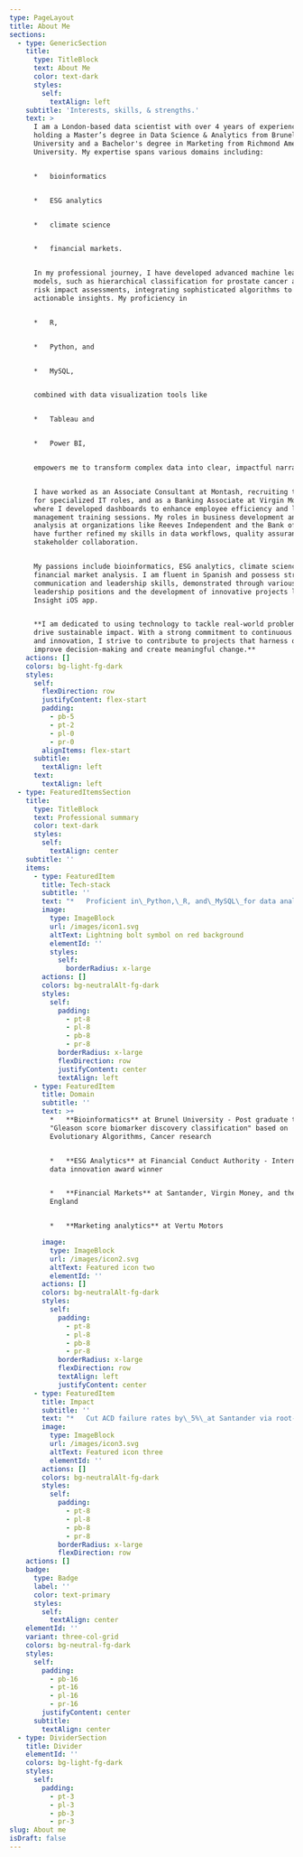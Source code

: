```yaml
---
type: PageLayout
title: About Me
sections:
  - type: GenericSection
    title:
      type: TitleBlock
      text: About Me
      color: text-dark
      styles:
        self:
          textAlign: left
    subtitle: 'Interests, skills, & strengths.'
    text: >
      I am a London-based data scientist with over 4 years of experience,
      holding a Master’s degree in Data Science & Analytics from Brunel
      University and a Bachelor's degree in Marketing from Richmond American
      University. My expertise spans various domains including:


      *   bioinformatics


      *   ESG analytics


      *   climate science


      *   financial markets.


      In my professional journey, I have developed advanced machine learning
      models, such as hierarchical classification for prostate cancer and ESG
      risk impact assessments, integrating sophisticated algorithms to derive
      actionable insights. My proficiency in


      *   R,


      *   Python, and


      *   MySQL,


      combined with data visualization tools like 


      *   Tableau and 


      *   Power BI, 


      empowers me to transform complex data into clear, impactful narratives.


      I have worked as an Associate Consultant at Montash, recruiting top talent
      for specialized IT roles, and as a Banking Associate at Virgin Money,
      where I developed dashboards to enhance employee efficiency and led data
      management training sessions. My roles in business development and data
      analysis at organizations like Reeves Independent and the Bank of England
      have further refined my skills in data workflows, quality assurance, and
      stakeholder collaboration.


      My passions include bioinformatics, ESG analytics, climate science, and
      financial market analysis. I am fluent in Spanish and possess strong
      communication and leadership skills, demonstrated through various
      leadership positions and the development of innovative projects like the
      Insight iOS app.


      **I am dedicated to using technology to tackle real-world problems and
      drive sustainable impact. With a strong commitment to continuous learning
      and innovation, I strive to contribute to projects that harness data to
      improve decision-making and create meaningful change.**
    actions: []
    colors: bg-light-fg-dark
    styles:
      self:
        flexDirection: row
        justifyContent: flex-start
        padding:
          - pb-5
          - pt-2
          - pl-0
          - pr-0
        alignItems: flex-start
      subtitle:
        textAlign: left
      text:
        textAlign: left
  - type: FeaturedItemsSection
    title:
      type: TitleBlock
      text: Professional summary
      color: text-dark
      styles:
        self:
          textAlign: center
    subtitle: ''
    items:
      - type: FeaturedItem
        title: Tech-stack
        subtitle: ''
        text: "*   Proficient in\_Python,\_R, and\_MySQL\_for data analysis, modeling, and automation\n\n*   Experienced with\_data visualization tools\_such as\_Tableau\_and\_Power BI\n\n*   Built advanced machine and deep learning models\n\n*   Familiar with app development and prototyping (e.g.,\_Insight iOS app)\n\n"
        image:
          type: ImageBlock
          url: /images/icon1.svg
          altText: Lightning bolt symbol on red background
          elementId: ''
          styles:
            self:
              borderRadius: x-large
        actions: []
        colors: bg-neutralAlt-fg-dark
        styles:
          self:
            padding:
              - pt-8
              - pl-8
              - pb-8
              - pr-8
            borderRadius: x-large
            flexDirection: row
            justifyContent: center
            textAlign: left
      - type: FeaturedItem
        title: Domain
        subtitle: ''
        text: >+
          *   **Bioinformatics** at Brunel University - Post graduate thesis:
          "Gleason score biomarker discovery classification" based on
          Evolutionary Algorithms, Cancer research


          *   **ESG Analytics** at Financial Conduct Authority - International
          data innovation award winner


          *   **Financial Markets** at Santander, Virgin Money, and the Bank of
          England


          *   **Marketing analytics** at Vertu Motors

        image:
          type: ImageBlock
          url: /images/icon2.svg
          altText: Featured icon two
          elementId: ''
        actions: []
        colors: bg-neutralAlt-fg-dark
        styles:
          self:
            padding:
              - pt-8
              - pl-8
              - pb-8
              - pr-8
            borderRadius: x-large
            flexDirection: row
            textAlign: left
            justifyContent: center
      - type: FeaturedItem
        title: Impact
        subtitle: ''
        text: "*   Cut ACD failure rates by\_5%\_at Santander via root-cause analysis\n\n*   Reduced lead time by\_30%\_at Reeves Independent using CI/CD automation\n\n*   Improved ROI prediction accuracy by\_22%\_via regression in iOS app\n\n*   Built prostate cancer classifier with\_91%+ accuracy\_using hierarchical ML\n\n*   Automated national interest rate reporting at Bank of England, daily for global release\n\n"
        image:
          type: ImageBlock
          url: /images/icon3.svg
          altText: Featured icon three
          elementId: ''
        actions: []
        colors: bg-neutralAlt-fg-dark
        styles:
          self:
            padding:
              - pt-8
              - pl-8
              - pb-8
              - pr-8
            borderRadius: x-large
            flexDirection: row
    actions: []
    badge:
      type: Badge
      label: ''
      color: text-primary
      styles:
        self:
          textAlign: center
    elementId: ''
    variant: three-col-grid
    colors: bg-neutral-fg-dark
    styles:
      self:
        padding:
          - pb-16
          - pt-16
          - pl-16
          - pr-16
        justifyContent: center
      subtitle:
        textAlign: center
  - type: DividerSection
    title: Divider
    elementId: ''
    colors: bg-light-fg-dark
    styles:
      self:
        padding:
          - pt-3
          - pl-3
          - pb-3
          - pr-3
slug: About me
isDraft: false
---
```

